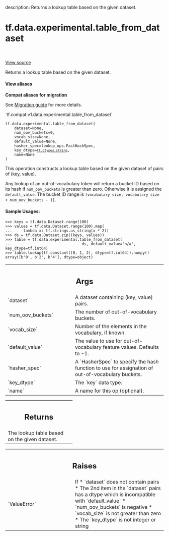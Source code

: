 description: Returns a lookup table based on the given dataset.

<div itemscope itemtype="http://developers.google.com/ReferenceObject">
<meta itemprop="name" content="tf.data.experimental.table_from_dataset" />
<meta itemprop="path" content="Stable" />
</div>

# tf.data.experimental.table_from_dataset

<!-- Insert buttons and diff -->

<table class="tfo-notebook-buttons tfo-api nocontent" align="left">

</table>

<a target="_blank" class="external" href="/code/stable/tensorflow/python/data/experimental/ops/lookup_ops.py">View source</a>



Returns a lookup table based on the given dataset.


<section class="expandable">
  <h4 class="showalways">View aliases</h4>
  <p>
<b>Compat aliases for migration</b>
<p>See
<a href="https://www.tensorflow.org/guide/migrate">Migration guide</a> for
more details.</p>
<p>`tf.compat.v1.data.experimental.table_from_dataset`</p>
</p>
</section>

<pre class="devsite-click-to-copy prettyprint lang-py tfo-signature-link">
<code>tf.data.experimental.table_from_dataset(
    dataset=None,
    num_oov_buckets=0,
    vocab_size=None,
    default_value=None,
    hasher_spec=lookup_ops.FastHashSpec,
    key_dtype=<a href="../../../tf/dtypes.md#string"><code>tf.dtypes.string</code></a>,
    name=None
)
</code></pre>



<!-- Placeholder for "Used in" -->

This operation constructs a lookup table based on the given dataset of pairs
of (key, value).

Any lookup of an out-of-vocabulary token will return a bucket ID based on its
hash if `num_oov_buckets` is greater than zero. Otherwise it is assigned the
`default_value`.
The bucket ID range is
`[vocabulary size, vocabulary size + num_oov_buckets - 1]`.

#### Sample Usages:



```
>>> keys = tf.data.Dataset.range(100)
>>> values = tf.data.Dataset.range(100).map(
...     lambda x: tf.strings.as_string(x * 2))
>>> ds = tf.data.Dataset.zip((keys, values))
>>> table = tf.data.experimental.table_from_dataset(
...                               ds, default_value='n/a', key_dtype=tf.int64)
>>> table.lookup(tf.constant([0, 1, 2], dtype=tf.int64)).numpy()
array([b'0', b'2', b'4'], dtype=object)
```

<!-- Tabular view -->
 <table class="responsive fixed orange">
<colgroup><col width="214px"><col></colgroup>
<tr><th colspan="2"><h2 class="add-link">Args</h2></th></tr>

<tr>
<td>
`dataset`<a id="dataset"></a>
</td>
<td>
A dataset containing (key, value) pairs.
</td>
</tr><tr>
<td>
`num_oov_buckets`<a id="num_oov_buckets"></a>
</td>
<td>
The number of out-of-vocabulary buckets.
</td>
</tr><tr>
<td>
`vocab_size`<a id="vocab_size"></a>
</td>
<td>
Number of the elements in the vocabulary, if known.
</td>
</tr><tr>
<td>
`default_value`<a id="default_value"></a>
</td>
<td>
The value to use for out-of-vocabulary feature values.
Defaults to -1.
</td>
</tr><tr>
<td>
`hasher_spec`<a id="hasher_spec"></a>
</td>
<td>
A `HasherSpec` to specify the hash function to use for
assignation of out-of-vocabulary buckets.
</td>
</tr><tr>
<td>
`key_dtype`<a id="key_dtype"></a>
</td>
<td>
The `key` data type.
</td>
</tr><tr>
<td>
`name`<a id="name"></a>
</td>
<td>
A name for this op (optional).
</td>
</tr>
</table>



<!-- Tabular view -->
 <table class="responsive fixed orange">
<colgroup><col width="214px"><col></colgroup>
<tr><th colspan="2"><h2 class="add-link">Returns</h2></th></tr>
<tr class="alt">
<td colspan="2">
The lookup table based on the given dataset.
</td>
</tr>

</table>



<!-- Tabular view -->
 <table class="responsive fixed orange">
<colgroup><col width="214px"><col></colgroup>
<tr><th colspan="2"><h2 class="add-link">Raises</h2></th></tr>

<tr>
<td>
`ValueError`<a id="ValueError"></a>
</td>
<td>
If
* `dataset` does not contain pairs
* The 2nd item in the `dataset` pairs has a dtype which is incompatible
  with `default_value`
* `num_oov_buckets` is negative
* `vocab_size` is not greater than zero
* The `key_dtype` is not integer or string
</td>
</tr>
</table>

